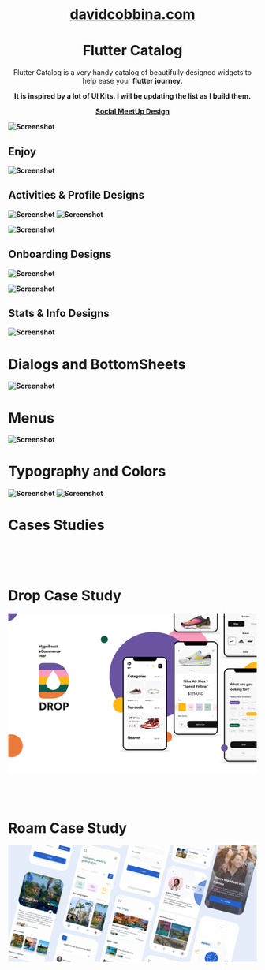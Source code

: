 <h1 align="center">
  <a href="http://davidcobbina.com" target="_blank">davidcobbina.com</a>
</h1>

<h1 align="center">
 Flutter Catalog 
</h1>

<p align="center">
    Flutter Catalog is a  very handy catalog of beautifully designed widgets to help ease your <strong>flutter </flutter> journey.
</p>
<p align="center">
    It is inspired by a lot of UI Kits. I will be updating the list as I build them.
</p>
<p align="center">
<a href="https://www.behance.net/gallery/72907227/Social-Meet-Up-UI-Kit-FREE-for-Adobe-XD?tracking_source=search_projects_recommended%7Cfree%20ui%20kit" target="_blank">Social MeetUp Design</a>
</p>


 

    




![Screenshot](assets/screenshots/flutter_catalog.png)

## Enjoy
![Screenshot](assets/screenshots/activitiesAndProfile.png)

## Activities & Profile Designs
![Screenshot](assets/screenshots/activities_detail.png)
![Screenshot](assets/screenshots/activities_details2.png)


![Screenshot](assets/screenshots/onboarding.png)
## Onboarding Designs
![Screenshot](assets/screenshots/onboarding_details.png)


![Screenshot](assets/screenshots/statsAndInfo.png)
## Stats & Info Designs
![Screenshot](assets/screenshots/stats_details.png)

# Dialogs and BottomSheets
![Screenshot](assets/screenshots/dialogsAndBottomsheets.png)

# Menus
![Screenshot](assets/screenshots/menus.png)

# Typography and Colors
![Screenshot](assets/screenshots/typography.png)
![Screenshot](assets/screenshots/colors.png)


# Cases Studies
<br/>
<br/>
<br/>

# Drop Case Study
![Screenshot](assets/images/drop_images/drop_cover.png)

<br/>
<br/>

# Roam Case Study
![Screenshot](assets/images/roam_images/roam_cover.jpg)
